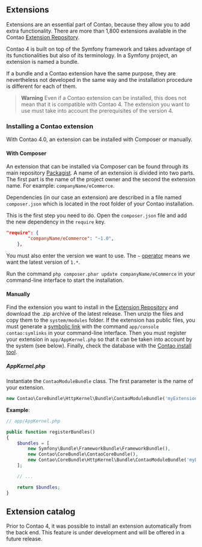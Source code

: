 ## Extensions

Extensions are an essential part of Contao, because they allow you to add extra
functionality. There are more than 1,800 extensions available in the Contao
[Extension Repository][1].

Contao 4 is built on top of the Symfony framework and takes advantage of its
functionalities but also of its terminology. In a Symfony project, an extension
is named a bundle.

If a bundle and a Contao extension have the same purpose, they are nevertheless
not developed in the same way and the installation procedure is different for
each of them.

> **Warning** Even if a Contao extension can be installed, this does not mean
that it is compatible with Contao 4. The extension you want to use must take
into account the prerequisites of the version 4.


### Installing a Contao extension

With Contao 4.0, an extension can be installed with Composer or manually.


#### With Composer

An extension that can be installed via Composer can be found through its main
repository [Packagist][2]. A name of an extension is divided into two parts.
The first part is the name of the project owner and the second the extension
name. For example: `companyName/eCommerce`.

Dependencies (in our case an extension) are described in a file named
`composer.json` which is located in the root folder of your Contao installation.

This is the first step you need to do. Open the `composer.json` file and add the
new dependency in the `require` key.

```json
"require": {
        "companyName/eCommerce": "~1.0",
    },
```

You must also enter the version we want to use. The `~` [operator][3] means we
want the latest version of `1.*`.

Run the command `php composer.phar update companyName/eCommerce` in your
command-line interface to start the installation.


#### Manually

Find the extension you want to install in the [Extension Repository][1] and
download the .zip archive of the latest release. Then unzip the files and copy
them to the `system/modules` folder. If the extension has public files, you must
generate a [symbolic link][4] with the command `app/console contao:symlinks` in
your command-line interface. Then you must register your extension in
`app/AppKernel.php` so that it can be taken into account by the system (see
below). Finally, check the database with the [Contao install tool][5].


##### AppKernel.php

Instantiate the `ContaoModuleBundle` class. The first parameter is the name of
your extension.

```php
new Contao\CoreBundle\HttpKernel\Bundle\ContaoModuleBundle('myExtensionName', $this->getRootDir()),
```

**Example**:

```php
// app/AppKernel.php

public function registerBundles()
{
    $bundles = [
        new Symfony\Bundle\FrameworkBundle\FrameworkBundle(),
        new Contao\CoreBundle\ContaoCoreBundle(),
        new Contao\CoreBundle\HttpKernel\Bundle\ContaoModuleBundle('myExtensionName', $this->getRootDir()),
    ];

    // ...

    return $bundles;
}
```


## Extension catalog

Prior to Contao 4, it was possible to install an extension automatically from
the back end. This feature is under development and will be offered in a future
release.


[1]: https://contao.org/en/extension-list.html
[2]: https://packagist.org
[3]: https://getcomposer.org/doc/articles/versions.md#tilde
[4]: ../01-installation/installing-contao.md#symbolic-link
[5]: ../01-installation/installing-contao.md#the-contao-install-tool
